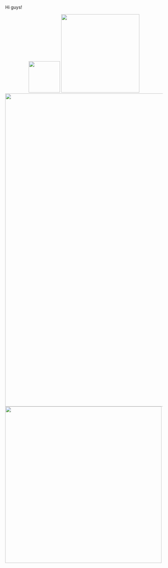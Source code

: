 Hi guys!
<div id="header" align="center">
  <img src="https://media.giphy.com/media/M9gbBd9nbDrOTu1Mqx/giphy.gif" width="100"/>
  <img src="https://komarev.com/ghpvc/?username=wryuin" width="250">
</div>
<div>
  <img src="http://github-readme-streak-stats.herokuapp.com?user=wryuin&theme=dark&background=000000" width="1000">
  <img src="https://github-readme-stats.vercel.app/api/top-langs/?username=wryuin" width="500">
</div>
